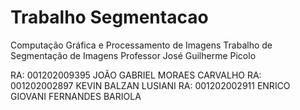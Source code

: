 # Trabalho Segmentacao
Computação Gráfica e Processamento de Imagens Trabalho de Segmentação de Imagens Professor José Guilherme Picolo

RA: 001202009395 JOÃO GABRIEL MORAES CARVALHO
RA: 001202002897 KEVIN BALZAN LUSIANI
RA: 001202002911 ENRICO GIOVANI FERNANDES BARIOLA
